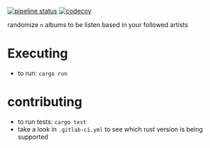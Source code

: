 [![pipeline status](https://gitlab.com/mateuscosta/ranbumfy/badges/master/pipeline.svg)](https://gitlab.com/mateuscosta/ranbumfy/commits/master)
[![codecov](https://codecov.io/gh/mrcosta/ranbumfy/branch/master/graph/badge.svg)](https://codecov.io/gh/mrcosta/ranbumfy)

randomize `n` albums to be listen based in your followed artists

# Executing

* to run: `cargo run`


# contributing

* to run tests: `cargo test`
* take a look in `.gitlab-ci.yml` to see which rust version is being supported
